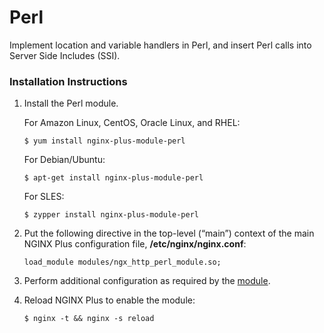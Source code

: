 # Perl

Implement location and variable handlers in Perl, and insert Perl calls into Server Side Includes \(SSI\).

### Installation Instructions

1. Install the Perl module.

   For Amazon Linux, CentOS, Oracle Linux, and RHEL:

   ```text
   $ yum install nginx-plus-module-perl
   ```

   For Debian/Ubuntu:

   ```text
   $ apt-get install nginx-plus-module-perl
   ```

   For SLES:

   ```text
   $ zypper install nginx-plus-module-perl
   ```

2. Put the following directive in the top-level \(“main”\) context of the main NGINX Plus configuration file, **/etc/nginx/nginx.conf**:

   ```text
   load_module modules/ngx_http_perl_module.so;
   ```

3. Perform additional configuration as required by the [module](https://nginx.org/en/docs/http/ngx_http_perl_module.html).
4. Reload NGINX Plus to enable the module:

   ```text
   $ nginx -t && nginx -s reload
   ```

